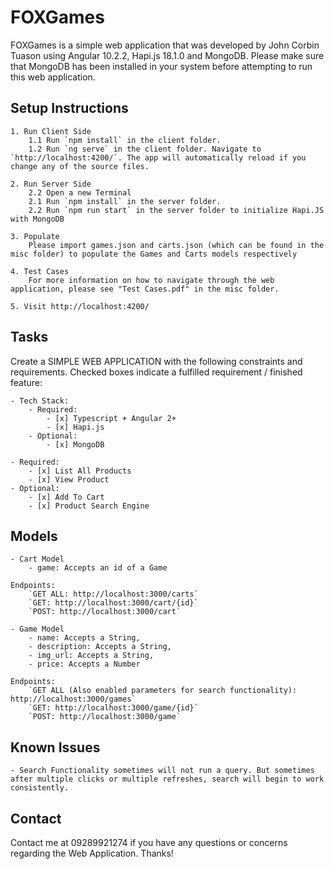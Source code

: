 # FOXGames
FOXGames is a simple web application that was developed by John Corbin Tuason using Angular 10.2.2, Hapi.js 18.1.0 and MongoDB. Please make sure that MongoDB has been installed in your system before attempting to run this web application.


## Setup Instructions

    1. Run Client Side
        1.1 Run `npm install` in the client folder.
        1.2 Run `ng serve` in the client folder. Navigate to `http://localhost:4200/`. The app will automatically reload if you change any of the source files.

    2. Run Server Side
        2.2 Open a new Terminal
        2.1 Run `npm install` in the server folder.
        2.2 Run `npm run start` in the server folder to initialize Hapi.JS with MongoDB
	
	3. Populate
		Please import games.json and carts.json (which can be found in the misc folder) to populate the Games and Carts models respectively
		
	4. Test Cases
		For more information on how to navigate through the web application, please see "Test Cases.pdf" in the misc folder.
    
    5. Visit http://localhost:4200/

## Tasks
Create a SIMPLE WEB APPLICATION with the following constraints and requirements. Checked boxes indicate a fulfilled requirement / finished feature:

    - Tech Stack:
        - Required:
            - [x] Typescript + Angular 2+
            - [x] Hapi.js
        - Optional:
            - [x] MongoDB
    
    - Required:
        - [x] List All Products
        - [x] View Product
    - Optional:
        - [x] Add To Cart
        - [x] Product Search Engine

## Models 
    - Cart Model 
        - game: Accepts an id of a Game

    Endpoints:
        `GET ALL: http://localhost:3000/carts`
        `GET: http://localhost:3000/cart/{id}`
        `POST: http://localhost:3000/cart`

    - Game Model
        - name: Accepts a String,
        - description: Accepts a String,
        - img_url: Accepts a String,
        - price: Accepts a Number
    
    Endpoints:
        `GET ALL (Also enabled parameters for search functionality):  http://localhost:3000/games`
        `GET: http://localhost:3000/game/{id}`
        `POST: http://localhost:3000/game`

## Known Issues
    - Search Functionality sometimes will not run a query. But sometimes after multiple clicks or multiple refreshes, search will begin to work consistently.

## Contact
Contact me at 09289921274 if you have any questions or concerns regarding the Web Application. Thanks!

